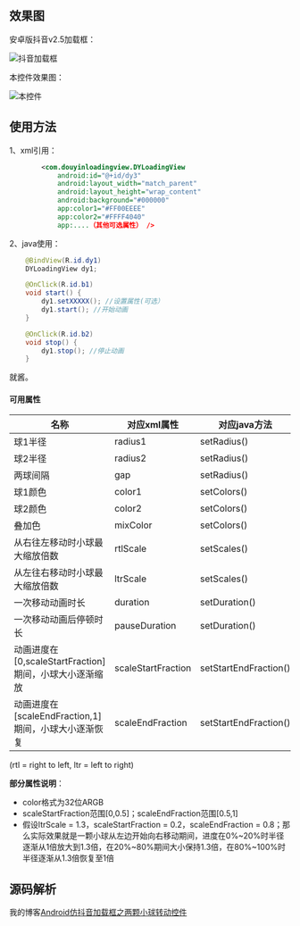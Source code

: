 
## 效果图

安卓版抖音v2.5加载框：

![抖音加载框](https://github.com/CCY0122/douyinloadingview/blob/master/img/1536052594561.gif)

本控件效果图：

![本控件](https://github.com/CCY0122/douyinloadingview/blob/master/img/1536047240533.gif)


## 使用方法


1、xml引用：
```xml
        <com.douyinloadingview.DYLoadingView
            android:id="@+id/dy3"
            android:layout_width="match_parent"
            android:layout_height="wrap_content"
            android:background="#000000"
            app:color1="#FF00EEEE"
            app:color2="#FFFF4040"
            app:....（其他可选属性） /> 
```
2、java使用：
```java
	@BindView(R.id.dy1)
    DYLoadingView dy1;

    @OnClick(R.id.b1)
    void start() {
        dy1.setXXXXX(); //设置属性(可选）
        dy1.start(); //开始动画
    }

    @OnClick(R.id.b2)
    void stop() {
        dy1.stop(); //停止动画
    }
```
就酱。


#### 可用属性
| 名称 | 对应xml属性   | 对应java方法| 默认值|
|--------|----------|----------|------|
|球1半径	 | radius1	|setRadius() |6dp  |
|球2半径	 | radius2	|setRadius() |6dp  |
|两球间隔  | gap	|setRadius() |0.8dp  |
|球1颜色	 | color1	|setColors() |0XFFFF4040  |
|球2颜色	 | color2	|setColors() |0XFF00EEEE  |
|叠加色	 | mixColor	|setColors() |0XFF000000  |
|从右往左移动时小球最大缩放倍数	 | rtlScale	|setScales() |0.7f  |
|从左往右移动时小球最大缩放倍数	 | ltrScale	|setScales() |1.3f  |
|一次移动动画时长	 | duration	|setDuration() |350ms  |
|一次移动动画后停顿时长	 | pauseDuration	|setDuration() |80ms  |
|动画进度在[0,scaleStartFraction]期间，小球大小逐渐缩放| scaleStartFraction	|setStartEndFraction() |0.2f  |
|动画进度在[scaleEndFraction,1]期间，小球大小逐渐恢复 | scaleEndFraction	|setStartEndFraction() |0.8f  |

(rtl = right to left, ltr = left to right)

**部分属性说明**：

 - color格式为32位ARGB
 - scaleStartFraction范围[0,0.5]；scaleEndFraction范围[0.5,1]
 - 假设ltrScale = 1.3，scaleStartFraction = 0.2，scaleEndFraction = 0.8；那么实际效果就是一颗小球从左边开始向右移动期间，进度在0%~20%时半径逐渐从1倍放大到1.3倍，在20%~80%期间大小保持1.3倍，在80%~100%时半径逐渐从1.3倍恢复至1倍


## 源码解析
我的博客[Android仿抖音加载框之两颗小球转动控件](https://blog.csdn.net/ccy0122/article/details/82387053)

